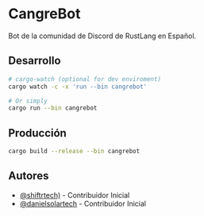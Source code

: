 # CangreBot

Bot de la comunidad de Discord de RustLang en Español.

## Desarrollo

```bash
# cargo-watch (optional for dev enviroment)
cargo watch -c -x 'run --bin cangrebot'

# Or simply
cargo run --bin cangrebot
```

## Producción

```bash
cargo build --release --bin cangrebot
```

## Autores

-   [@shiftrtech)](https://github.com/shiftrtech) - Contribuidor Inicial
-   [@danielsolartech](https://github.com/danielsolartech) - Contribuidor Inicial
